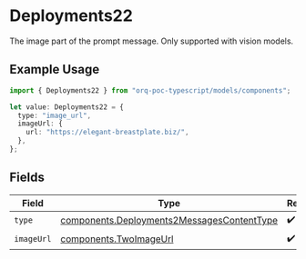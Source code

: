 # Deployments22

The image part of the prompt message. Only supported with vision models.

## Example Usage

```typescript
import { Deployments22 } from "orq-poc-typescript/models/components";

let value: Deployments22 = {
  type: "image_url",
  imageUrl: {
    url: "https://elegant-breastplate.biz/",
  },
};
```

## Fields

| Field                                                                                                    | Type                                                                                                     | Required                                                                                                 | Description                                                                                              |
| -------------------------------------------------------------------------------------------------------- | -------------------------------------------------------------------------------------------------------- | -------------------------------------------------------------------------------------------------------- | -------------------------------------------------------------------------------------------------------- |
| `type`                                                                                                   | [components.Deployments2MessagesContentType](../../models/components/deployments2messagescontenttype.md) | :heavy_check_mark:                                                                                       | N/A                                                                                                      |
| `imageUrl`                                                                                               | [components.TwoImageUrl](../../models/components/twoimageurl.md)                                         | :heavy_check_mark:                                                                                       | N/A                                                                                                      |